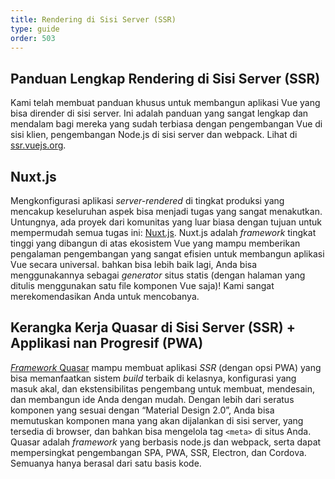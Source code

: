 ```yaml
---
title: Rendering di Sisi Server (SSR)
type: guide
order: 503
---
```


## Panduan Lengkap Rendering di Sisi Server (SSR)

Kami telah membuat panduan khusus untuk membangun aplikasi Vue yang bisa dirender di sisi server. Ini adalah panduan yang sangat lengkap dan mendalam bagi mereka yang sudah terbiasa dengan pengembangan Vue di sisi klien, pengembangan Node.js di sisi server dan webpack. Lihat di [ssr.vuejs.org](https://ssr.vuejs.org/).

## Nuxt.js

Mengkonfigurasi aplikasi *server-rendered* di tingkat produksi yang mencakup keseluruhan aspek bisa menjadi tugas yang sangat menakutkan. Untungnya, ada proyek dari komunitas yang luar biasa dengan tujuan untuk mempermudah semua tugas ini: [Nuxt.js](https://nuxtjs.org/). Nuxt.js adalah *framework* tingkat tinggi yang dibangun di atas ekosistem Vue yang mampu memberikan pengalaman pengembangan yang sangat efisien untuk membangun aplikasi Vue secara universal. bahkan bisa lebih baik lagi, Anda bisa menggunakannya sebagai *generator* situs statis (dengan halaman yang ditulis menggunakan satu file komponen Vue saja)! Kami sangat merekomendasikan Anda untuk mencobanya.

## Kerangka Kerja Quasar di Sisi Server (SSR) + Applikasi nan Progresif (PWA)

[*Framework* Quasar](https://quasar-framework.org/) mampu membuat aplikasi *SSR* (dengan opsi PWA) yang bisa memanfaatkan sistem *build* terbaik di kelasnya, konfigurasi yang masuk akal, dan ekstensibilitas pengembang untuk membuat, mendesain, dan membangun ide Anda dengan mudah. Dengan lebih dari seratus komponen yang sesuai dengan “Material Design 2.0”, Anda bisa memutuskan komponen mana yang akan dijalankan di sisi server, yang tersedia di browser, dan bahkan bisa mengelola tag `<meta>` di situs Anda. Quasar adalah *framework* yang berbasis node.js dan webpack, serta dapat mempersingkat pengembangan SPA, PWA, SSR, Electron, dan Cordova. Semuanya hanya berasal dari satu basis kode.

